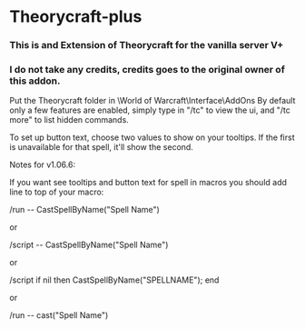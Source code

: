 # Theorycraft-plus

### This is and Extension of Theorycraft for the vanilla server V+
### I do not take any credits, credits goes to the original owner of this addon.

Put the Theorycraft folder in \World of Warcraft\Interface\AddOns By default only a few features are enabled, simply type in "/tc" to view the ui, and "/tc more" to list hidden commands.

To set up button text, choose two values to show on your tooltips. If the first is unavailable for that spell, it'll show the second.

Notes for v1.06.6:

If you want see tooltips and button text for spell in macros you should add line to top of your macro:

/run -- CastSpellByName("Spell Name")

or

/script -- CastSpellByName("Spell Name")

or

/script if nil then CastSpellByName("SPELLNAME"); end

or

/run -- cast("Spell Name")
